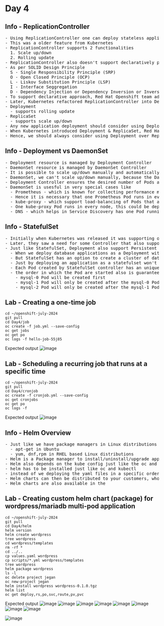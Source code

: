 # Day 4

## Info - ReplicationController
<pre>
- Using ReplicationController one can deploy stateless applications
- This was a older feature from Kubernetes
- ReplicationController supports 2 functionalities
  1. Scale up/down
  2. Rolling update
- ReplicationController also doesn't support declaratively performing scaled up/down, rolling update etc.,
- As per SOLID Design Principle
  S - Single Responsibility Principle (SRP)
  O - Open Closed Principle (OCP)
  L - Liskov Substitution Principle (LSP)
  I - Interface Seggregation
  D - Dependency Injection or Dependency Inversion or Inversion of Control (IOC)
- To support declarative approach, Red Hat Openshift team added DeploymentConfig which internally makes use of ReplicationController
- Later, Kubernetes refactored ReplicationController into Deployment and ReplicaSet
- Deployment
  - supports rolling update
- ReplicaSet
  - supports scale up/down
- Any new application deployment should consider using Deployment & ReplicaSet over ReplicationController
- When Kubernetes introduced Deployment & ReplicaSet, Red Hat openshift team deprected use of DeploymentConfig as pretty much Deployment and DeploymentConfig does the same
- Hence, we should always consider using Deployment over ReplicationController and DeploymentConfig
</pre>

## Info - Deployment vs DaemonSet
<pre>
- Deployment resource is managed by Deployment Controller
- DaemonSet resource is managed by DaemonSet Controller
- It is possible to scale up/down manually and automatically a application deployed using Deployment
- DaemonSet, we can't scale up/down manually, because the DaemonSet Controller automically detects the number of nodes in the openshift cluster and creates so many Pod matching the number of Nodes, and DaemonSetController ensure one Pod runs in each node
- Deployment Controller ensures the desired number of Pods always runs in the cluster, however it doesn't put any contraint on which nodes those Pods are to be scheduled, it is totally left to scheduler
- DaemonSet is usesful in very special cases like
  - Prometheus - which is known for collecting performance metrics on the node level as well as on the application(Pod) level
  - Hence it is necessary that one Prometheus Pod runs in every node, hence it can be deployed as DaemonSet
  - kube-proxy - which support load-balancing of Pods that are represented by service
  - One kube-proxy Pod runs in every node, this could be deployed as a DaemonSet
  - DNS - which helps in Service Discovery has one Pod running in every node.  This is necessary to resolve the service name to its respective service IP on every node level.  This could be a DaemonSet.
</pre>

## Info - StatefulSet
<pre>
- Initially when Kubernetes was released it was supporting only Stateless applications, which is supported by Deployment
- Later, they saw a need for some Controller that also supports deploying Stateful applications like Databases
- Just like StatefulSet, Deployment also support Persistent Volume, so what exactly is the difference between these two?
  - When we deploy database applications as a Deployment with Persistent Volume with multiple Pod replicas, they don't run a cluster of databases
  - But StatefulSet has an option to create a cluster of databases
  - Just by deploying an application as a statefulset won't make then run as master and slave, we need to explicitly configure then either via ConfigMap or initContainers, PV/PVC or all of them in combination dependending on the appliction type deployed as Statefulset
  - Each Pod created by StatefulSet controller has an unique Pod identifier, which is also stable
  - the order in which the Pod are started also is guaranteed, assume we are deploying mysql as a statefulset with 3 Pods
    - mysql-0 Pod will be created first
    - mysql-1 Pod will only be created after the mysql-0 Pod starts running
    - mysql-2 Pod will only be created after the mysql-1 Pod starts running
</pre>

## Lab - Creating a one-time job
```
cd ~/openshift-july-2024
git pull
cd Day4/job
oc create -f job.yml --save-config
oc get jobs
oc get po 
oc logs -f hello-job-55j85 
```

Expected output
![image](https://github.com/tektutor/openshift-july-2024/assets/12674043/dbdb2716-b724-4483-975c-bd23625f0cf0)


## Lab - Scheduling  a recurring job that runs at a specific time
```
cd ~/openshift-july-2024
git pull
cd Day4/cronjob
oc create -f cronjob.yml --save-config
oc get cronjobs
oc get po
oc logs -f 
```

Expected output
![image](https://github.com/tektutor/openshift-july-2024/assets/12674043/d3ba1903-b5e3-470a-b87e-a72ec846c089)


## Info - Helm Overview
<pre>
- Just like we have package managers in Linux distributions
  - apt-get in Ubuntu
  - yum, dnf,rpm in RHEL based Linux distributions
- Helm is a Package manager to install/uninstall/upgrade applications in Kubernetes/Openshift
- Helm also depends on the kube config just like the oc and kubectl client tool
- helm has to be installed just like oc and kubectl
- instead of we deploying the yaml files in a specific order while deploying and reverse while deleting, we can package all the yaml files in a Helm recommended directory structure and compress as a file.  The compressed file is called Helm chart.
- Helm charts can then be distributed to your customers, who can install/uninstall/upgrade the complex application using helm
- Helm charts are also available in the 
</pre>

## Lab - Creating custom helm chart (package) for wordpress/mariadb multi-pod application
```
cd ~/openshift-july-2024
git pull
cd Day4/helm
helm version
helm create wordpress
tree wordpress
cd wordpress/templates
rm -rf *
cd ../..
cp values.yaml wordpress
cp scripts/*.yml wordpress/templates
tree wordpress
helm package wordpress
ls -l
oc delete project jegan
oc new-project jegan
helm install wordpress wordpress-0.1.0.tgz
helm list
oc get deploy,rs,po,svc,route,pv,pvc
```

Expected output
![image](https://github.com/tektutor/openshift-july-2024/assets/12674043/9710cfaa-ad40-49c9-b8e9-5ba6183533ae)
![image](https://github.com/tektutor/openshift-july-2024/assets/12674043/fbde22e0-a8a7-4af2-8b78-6255a791c9fc)
![image](https://github.com/tektutor/openshift-july-2024/assets/12674043/17dfc30e-bc4b-47af-9b3b-bf5cc4b4bf9e)
![image](https://github.com/tektutor/openshift-july-2024/assets/12674043/7518b244-fa54-4485-8279-fa12c17ba234)
![image](https://github.com/tektutor/openshift-july-2024/assets/12674043/97e6b74a-3fba-4e0a-8951-3eff0d667f91)
![image](https://github.com/tektutor/openshift-july-2024/assets/12674043/e65c79a4-c82c-4853-9fa0-023bb2f3094b)
![image](https://github.com/tektutor/openshift-july-2024/assets/12674043/b87bf053-ea19-4d6b-af5a-2c87fdcae7ba)
![image](https://github.com/tektutor/openshift-july-2024/assets/12674043/fb388d21-1a4d-4c39-9548-fef22e426930)

![image](https://github.com/tektutor/openshift-july-2024/assets/12674043/be5868c2-7b01-4627-a2a7-e7af72407128)
